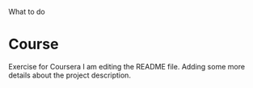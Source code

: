 What to do
# Course
Exercise for Coursera
I am editing the README file. Adding some more details about the project description.
